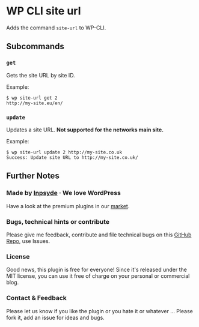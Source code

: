 # WP CLI site url

Adds the command `site-url` to WP-CLI.

## Subcommands

### `get`
Gets the site URL by site ID.

Example:
```
$ wp site-url get 2
http://my-site.eu/en/
```

### `update`
Updates a site URL. **Not supported for the networks main site.**

Example:
```
$ wp site-url update 2 http://my-site.co.uk
Success: Update site URL to http://my-site.co.uk/
```

## Further Notes

### Made by [Inpsyde](http://inpsyde.com) &middot; We love WordPress
Have a look at the premium plugins in our [market](http://marketpress.com).

### Bugs, technical hints or contribute
Please give me feedback, contribute and file technical bugs on this 
[GitHub Repo](https://github.com/dnaber-de/wp-cli-site-url/issues), use Issues.

### License
Good news, this plugin is free for everyone! Since it's released under the MIT license, 
you can use it free of charge on your personal or commercial blog.

### Contact & Feedback
Please let us know if you like the plugin or you hate it or whatever ... 
Please fork it, add an issue for ideas and bugs.
